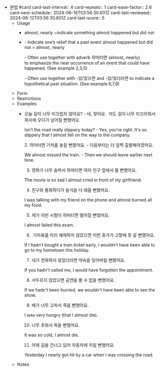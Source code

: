 - 문법 #card
  card-last-interval:: 4
  card-repeats:: 1
  card-ease-factor:: 2.6
  card-next-schedule:: 2024-06-16T03:56:30.601Z
  card-last-reviewed:: 2024-06-12T03:56:30.601Z
  card-last-score:: 5
	- Usage
		- almost, nearly ~indicate something almost happened but did not
		- - Indicate one’s relief that a past event almost happened but did not = almost, nearly
		  
		  - Often use together with adverb 하마터면 (almost, nearly) to emphasize the near occurrence of an event that could have happened. (See example 2,3,5)
		  
		  - Often use together with -았/었으면 and -았/었더라면 to indicate a hypothetical past situation. (See example 6,7,8)
	- Form
	- Restrictions
	- Examples
		- 오늘 길이 너무 미끄럽지 않아요?
		  - 네, 맞아요.  저도 길이 너무 미끄러워서 회사에 오다가 넘어질 뻔했어요.
		  
		  Isn’t the road really slippery today?
		  - Yes, you're right. It's so slippery that I almost fell on the way to the company.
		  
		  2. 하마터면 기차를 놓칠 뻔했어요.
		  - 다음부터는 더 일찍 출발해야겠어요.
		  
		  We almost missed the train.
		  - Then we should leave earlier next time.
		  
		  3. 영화가 너무 슬퍼서 하마터면 여자 친구 앞에서 울 뻔했어요.
		  
		  The movie is so sad I almost cried in front of my girlfriend.
		  
		  4. 친구와 통화하다가 음식을 다 태울 뻔했어요.
		  
		  I was talking with my friend on the phone and almost burned all my food.
		  
		  5. 제가 이번 시험이 하마터면 떨어질 뻔했어요.
		  
		  I almost failed this exam.
		  
		  6.  기차표를 미리 예매하지 않았으면 이번 휴가가 고향에 못 갈 뻔했어요.
		  
		  If I hadn’t bought a train ticket early, I wouldn't have been able to go to my hometown this holiday.
		  
		  7. 네가 전화하지 않았더라면 약속을 잊어버릴 뻔했어요.
		  
		  If you hadn't called me, I would have forgotten the appointment.
		  
		  8. 서두르지 않았으면 공연을 볼 수 없을 뻔했어요.
		  
		  If we hadn’t been hurried, we wouldn't have been able to see the show.
		  
		  9. 배가 너무 고파서 죽을 뻔했어요.
		  
		  I was very hungry (that I almost die).
		  
		  10. 너무 추워서 죽을 뻔했어요.
		  
		  It was so cold, I almost die.
		  
		  11. 어제 길을 건너고 있어 자동차에 치일 뻔했어요.
		  
		  Yesterday I nearly got hit by a car when I was crossing the road.
	- Notes